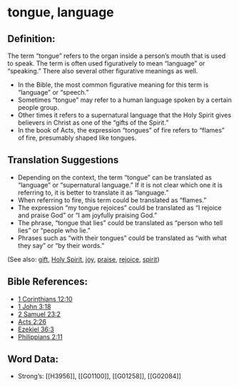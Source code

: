 # tongue, language

## Definition:

The term “tongue” refers to the organ inside a person’s mouth that is used to speak. The term is often used figuratively to mean “language” or “speaking.” There also several other figurative meanings as well.

* In the Bible, the most common figurative meaning for this term is “language” or “speech.”
* Sometimes “tongue” may refer to a human language spoken by a certain people group.
* Other times it refers to a supernatural language that the Holy Spirit gives believers in Christ as one of the “gifts of the Spirit.”
* In the book of Acts, the expression “tongues” of fire refers to “flames” of fire, presumably shaped like tongues.

## Translation Suggestions

* Depending on the context, the term “tongue” can be translated as “language” or “supernatural language.” If it is not clear which one it is referring to, it is better to translate it as “language.”
* When referring to fire, this term could be translated as “flames.”
* The expression “my tongue rejoices” could be translated as “I rejoice and praise God” or “I am joyfully praising God.”
* The phrase, “tongue that lies” could be translated as “person who tell lies” or “people who lie.”
* Phrases such as “with their tongues” could be translated as “with what they say” or “by their words.”

(See also: [gift](../kt/gift.md), [Holy Spirit](../kt/holyspirit.md), [joy](../other/joy.md), [praise](../other/praise.md), [rejoice](../other/joy.md), [spirit](../kt/spirit.md))

## Bible References:

* [1 Corinthians 12:10](rc://en/tn/help/1co/12/10)
* [1 John 3:18](rc://en/tn/help/1jn/03/18)
* [2 Samuel 23:2](rc://en/tn/help/2sa/23/02)
* [Acts 2:26](rc://en/tn/help/act/02/26)
* [Ezekiel 36:3](rc://en/tn/help/ezk/36/03)
* [Philippians 2:11](rc://en/tn/help/php/02/11)

## Word Data:

* Strong’s: [[H3956]], [[G01100]], [[G01258]], [[G02084]]
